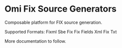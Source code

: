 # Omi Fix Source Generators

Composable platform for FIX source generation.

  Supported Formats:
   Fixml
   Sbe Fix
   Fix Fields Xml
   Fix Txt

More documentation to follow.